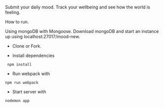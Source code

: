 
Submit your daily mood. Track your wellbeing and see how the world is feeling.


How to run.

Using mongoDB with Mongoose. Download mongoDB and start an instance up using localhost:27017/mood-new.

* Clone or Fork.

* Install dependencies
```
 npm install
```
* Run webpack with
```
npm run webpack
```
* Start server with 
```
nodemon app
```


